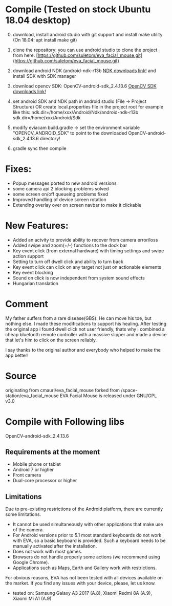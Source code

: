 # Compile (Tested on stock Ubuntu 18.04 desktop)

0. download, install android studio with git support and install make utility (On 18.04: apt install make git)

1. clone the repository: you can use android studio to clone the project from here: [https://github.com/suletom/eva_facial_mouse.git](https://github.com/suletom/eva_facial_mouse.git)

2. download android NDK (android-ndk-r13b [NDK downloads link!](https://developer.android.com/ndk/downloads/older_releases) and install SDK with SDK manager

3. download opencv SDK: OpenCV-android-sdk_2.4.13.6 [OpenCV SDK downloads link!](https://opencv.org/releases/)

4. set android SDK and NDK path in android studio (File -> Project Structure) OR create local.properties file in the project root for example like this:
ndk.dir=/home/xxx/Android/Ndk/android-ndk-r13b
sdk.dir=/home/xxx/Android/Sdk

5. modify eviacam build.gradle -> set the environment variable "OPENCV_ANDROID_SDK" to point to the downloaded OpenCV-android-sdk_2.4.13.6 directory!

6. gradle sync then compile

# Fixes:
- Popup messages ported to new android versions  
- some camera api 2 blocking problems solved
- some screen on/off queueing problems fixed
- Improved handling of device screen rotation
- Extending overlay over on screen navbar to make it clickable

# New Features:
- Added an actvity to provide ability to recover from camera error/loss
- Added swipe and zoom(+/-) functions to the dock bar
- Key event click (from external hardware) with timing settings and swipe action support
- Setting to turn off dwell click and ability to turn back
- Key event click can click on any target not just on actionable elements
- Key event blocking
- Sound on click is now independent from system sound effects
- Hungarian translation

# Comment
My father suffers from a rare disease(GBS). He can move his toe, but nothing else. I made these modifications to support his healing.
After testing the original app i found dwell click not user friendly, thats why i combined a cheap bluetooth remote controller with a massive slipper and made a device that let's him to click on the screen reliably.

I say thanks to the original author and everybody who helped to make the app better!

# Source
originating from cmauri/eva_facial_mouse forked from /space-station/eva_facial_mouse
EVA Facial Mouse is released under GNU/GPL v3.0

# Compile with Following libs
OpenCV-android-sdk_2.4.13.6

## Requirements at the moment

* Mobile phone or tablet
* Android 7 or higher
* Front camera
* Dual-core processor or higher

## Limitations

Due to pre-existing restrictions of the Android platform, there are currently some limitations.

* It cannot be used simultaneously with other applications that make use of the camera.
* For Android versions prior to 5.1 most standard keyboards do not work with EVA, so a basic keyboard is provided. Such a keyboard needs to be manually activated after the installation.
* Does not work with most games. 
* Browsers do not handle properly some actions (we recommend using Google Chrome).
* Applications such as Maps, Earth and Gallery work with restrictions.

For obvious reasons, EVA has not been tested with all devices available on the market. If you find any issues with your device, please, let us know.
* tested on: Samsung Galaxy A3 2017 (A.8), Xiaomi Redmi 8A (A.9), Xiaomi Mi A1 (A.9)

